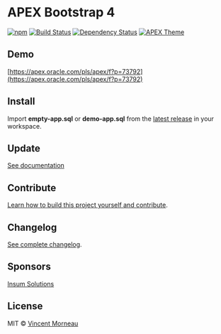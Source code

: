 # APEX Bootstrap 4

[![npm](https://img.shields.io/npm/v/apex-bootstrap4.svg)](https://www.npmjs.com/package/apex-bootstrap4) [![Build Status](https://travis-ci.org/vincentmorneau/apex-bootstrap4.svg?branch=master)](https://travis-ci.org/vincentmorneau/apex-bootstrap4) [![Dependency Status](https://david-dm.org/vincentmorneau/apex-bootstrap4.svg)](https://david-dm.org/vincentmorneau/apex-bootstrap4) [![APEX Theme](https://cdn.rawgit.com/Dani3lSun/apex-github-badges/b7e95341/badges/apex-theme-badge.svg)](https://cdn.rawgit.com/Dani3lSun/apex-github-badges)

## Demo
[https://apex.oracle.com/pls/apex/f?p=73792](https://apex.oracle.com/pls/apex/f?p=73792)

## Install
Import **empty-app.sql** or **demo-app.sql** from the [latest release](https://github.com/vincentmorneau/apex-bootstrap4/releases/latest) in your workspace.

## Update
[See documentation](docs/update.md)

## Contribute
[Learn how to build this project yourself and contribute](contributing.md).

## Changelog
[See complete changelog](changelog.md).

## Sponsors
[Insum Solutions](http://insum.ca/)

## License
MIT © [Vincent Morneau](http://vmorneau.me)
